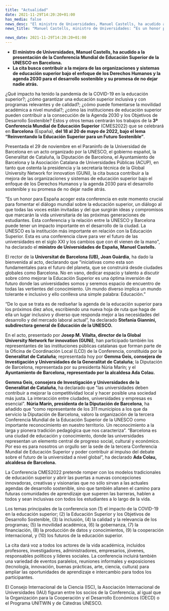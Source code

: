 ```yaml
---
title: "Actualidad"   
date: 2021-11-29T14:20:20+01:00
has_media: false
news_desc: "El ministro de Universidades, Manuel Castells, ha acudido a la presentación de la Conferencia Mundial de Educación Superior de la UNESCO en Barcelona. La cita busca contribuir a la mejora de las organizaciones y sistemas de educación superior bajo el enfoque de los Derechos Humanos y la agenda 2030 para el desarrollo sostenible y su promesa de no dejar nadie atrás."
news_title: "Manuel Castells, ministro de Universidades: “Es un honor para España acoger la Conferencia Mundial de Educación Superior de la UNESCO”."

news_date: 2021-11-29T14:20:20+01:00
---
```

<ul>
<li><b>El ministro de Universidades, Manuel Castells, ha acudido a la presentación de la Conferencia Mundial de Educación Superior de la UNESCO en Barcelona.</b></li>

<li><b>La cita busca contribuir a la mejora de las organizaciones y sistemas de educación superior bajo el enfoque de los Derechos Humanos y la agenda 2030 para el desarrollo sostenible y su promesa de no dejar nadie atrás.</b></li>
</ul>

¿Qué impacto ha tenido la pandemia de la COVID-19 en la educación superior?; ¿cómo garantizar una educación superior inclusiva y con programas relevantes y de calidad?; ¿cómo puede fomentarse la movilidad académica a nivel mundial?; ¿cómo las instituciones de educación superior pueden contribuir a la consecución de la Agenda 2030 y los Objetivos de Desarrollo Sostenible? Estos y otros temas centrarán los trabajos de la <b>3ª Conferencia Mundial de Educación Superior</b> (CMES2022) que se celebrará en <b>Barcelona</b> (España), <b>del 18 al 20 de mayo de 2022, bajo el lema “Reinventando la Educación Superior para un Futuro Sostenible”</b>.

Presentada el 29 de noviembre en el Paraninfo de la Universidad de Barcelona en un acto organizado por la UNESCO, el gobierno español, la Generalitat de Cataluña, la Diputación de Barcelona, el Ayuntamiento de Barcelona y la Asociación Catalana de Universidades Públicas (ACUP), en tanto que ostenta la presidencia y la secretaría técnica de la Global University Network for innovation (GUNi), la cita busca contribuir a la mejora de las organizaciones y sistemas de educación superior bajo el enfoque de los Derechos Humanos y la agenda 2030 para el desarrollo sostenible y su promesa de no dejar nadie atrás.

“Es un honor para España acoger esta conferencia en este momento crucial para fomentar el diálogo mundial sobre la educación superior, un diálogo al que todas las voces están invitadas y del que surgirán ideas y compromisos que marcarán la vida universitaria de las próximas generaciones de estudiantes. Esta conferencia y la relación entre la UNESCO y Barcelona puede tener un impacto importante en el desarrollo de la ciudad. La UNESCO es la institución más importante en relación con la Educación Superior. Esta es una conferencia clave para ver el futuro de las universidades en el siglo XXI y los cambios que con él vienen de la mano", ha declarado el <b>ministro de Universidades de España, Manuel Castells.</b>

El rector de la <b>Universitat de Barcelona (UB), Joan Guàrdia</b>, ha dado la bienvenida al acto, declarando que "iniciativas como esta son fundamentales para el futuro del planeta, que se construirá desde ciudades globales como Barcelona. No en vano, dedicar espacio y talento a discutir sobre cómo mejorar la Educación Superior es una óptima inversión de futuro donde las universidades somos y seremos espacio de encuentro de todas las vertientes del conocimiento. Un mundo diverso implica un mundo tolerante e inclusivo y ello conlleva una simple palabra: Educación.”

“De lo que se trata es de rediseñar la agenda de la educación superior para los próximos diez años, escribiendo una nueva hoja de ruta que haga de ella un lugar inclusivo y diverso que responda mejor a las necesidades del desarrollo y del mercado laboral actual”, ha declarado <b>Stefania Giannini, subdirectora general de Educación de la UNESCO.</b>

En el acto, presentado por <b>Josep M. Vilalta, director de la Global University Network for innovation (GUNi)</b>, han participado también los representantes de las instituciones públicas catalanas que forman parte de la Oficina de Coordinación Local (LCD) de la Conferencia, constituida por la <b>Generalitat de Cataluña</b>; representada hoy por <b>Gemma Geis, consejera de Investigación y Universidades de la Generalitat de Cataluña</b>; la Diputación de Barcelona, representada por su presidenta Núria Marín; y el <b>Ayuntamiento de Barcelona, representado por la alcaldesa Ada Colau.</b>

<b>Gemma Geis, consejera de Investigación y Universidades de la Generalitat de Cataluña</b>, ha declarado que "las universidades deben contribuir a mejorar la competitividad local y hacer posible una sociedad más justa. La interacción entre ciudades, universidades y empresas es esencial". <b>Núria Marín, presidenta de la Diputación de Barcelona</b>, ha añadido que “como representante de los 311 municipios a los que da servicio la Diputación de Barcelona, valoro la organización de la tercera Conferencia Mundial de la Educación Superior de la UNESCO como importante reconocimiento en nuestro territorio. Un reconocimiento a la larga y pionera tradición pedagógica que nos caracteriza”. “Barcelona es una ciudad de educación y conocimiento, donde las universidades representan un elemento central de progreso social, cultural y económico. Por eso es para nosotros un orgullo ser la sede de la tercera Conferencia Mundial de Educación Superior y poder contribuir al impulso del debate sobre el futuro de la universidad a nivel global”, ha declarado <b>Ada Colau, alcaldesa de Barcelona.</b>

La Conferencia CMES2022 pretende romper con los modelos tradicionales de educación superior y abrir las puertas a nuevas concepciones innovadoras, creativas y visionarias que no sólo sirvan a las actuales agendas de desarrollo sostenible, sino que también allanen el camino para futuras comunidades de aprendizaje que superen las barreras, hablen a todos y sean inclusivas con todos los estudiantes a lo largo de la vida.

Los temas principales de la conferencia son (1) el impacto de la COVID-19 en la educación superior; (2) la Educación Superior y los Objetivos de Desarrollo Sostenible, (3) la inclusión, (4) la calidad y la relevancia de los programas; (5) la movilidad académica, (6) la gobernanza, (7) la financiación, (8) la producción de datos y conocimientos, (9) la cooperación internacional, y (10) los futuros de la educación superior.

La cita dará voz a todos los actores de la vida académica, incluidos profesores, investigadores, administradores, empresarios, jóvenes, responsables políticos y líderes sociales. La conferencia incluirá también una variedad de eventos paralelos, reuniones informales y exposiciones (tecnología, innovación, buenas prácticas, arte, ciencia, cultura) para ampliar las oportunidades de aprendizaje e intercambio para todos los participantes.

El Consejo Internacional de la Ciencia (ISC), la Asociación Internacional de Universidades (IAU) figuran entre los socios de la Conferencia, al igual que la Organización para la Cooperación y el Desarrollo Económicos (OECD) o el Programa UNITWIN y de Cátedras UNESCO.
